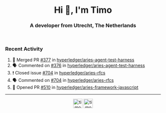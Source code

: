 <h1 align="center">Hi 👋, I'm Timo</h1>
<h3 align="center">A developer from Utrecht, The Netherlands</h3>
<br/>
<!-- https://github.com/rahuldkjain/github-profile-readme-generator --!>

<!--  <p align="left"><img src="https://github-readme-stats.vercel.app/api?username=timoglastra&show_icons=true&count_private=true&" alt="timoglastra" /></p> --!>

<!--
Github language stats
<p align="left"><img src="https://github-readme-stats.vercel.app/api/top-langs/?username=timoglastra&layout=compact" alt="timoglastra" /><p>
-->

<!-- Codestats language stats -->
<!-- <p align="left"><img src="https://codestats-readme.vercel.app/api/top-langs/?username=timoglastra&layout=compact&language_count=12" alt="timoglastra" /><p>    --!>
  
<h3>Recent Activity</h3>

<!--START_SECTION:activity-->
1. 🎉 Merged PR [#377](https://github.com/hyperledger/aries-agent-test-harness/pull/377) in [hyperledger/aries-agent-test-harness](https://github.com/hyperledger/aries-agent-test-harness)
2. 🗣 Commented on [#376](https://github.com/hyperledger/aries-agent-test-harness/issues/376) in [hyperledger/aries-agent-test-harness](https://github.com/hyperledger/aries-agent-test-harness)
3. ❗️ Closed issue [#704](https://github.com/hyperledger/aries-rfcs/issues/704) in [hyperledger/aries-rfcs](https://github.com/hyperledger/aries-rfcs)
4. 🗣 Commented on [#704](https://github.com/hyperledger/aries-rfcs/issues/704) in [hyperledger/aries-rfcs](https://github.com/hyperledger/aries-rfcs)
5. 💪 Opened PR [#510](https://github.com/hyperledger/aries-framework-javascript/pull/510) in [hyperledger/aries-framework-javascript](https://github.com/hyperledger/aries-framework-javascript)
<!--END_SECTION:activity-->

---

<p align="center">
<a href="https://twitter.com/timoglastra" target="blank"><img align="center" src="https://cdn.jsdelivr.net/npm/simple-icons@3.0.1/icons/twitter.svg" alt="timoglastra" height="30" width="30" /></a>
<a href="https://linkedin.com/in/timoglastra" target="blank"><img align="center" src="https://cdn.jsdelivr.net/npm/simple-icons@3.0.1/icons/linkedin.svg" alt="timoglastra" height="30" width="30" /></a>
</p>



